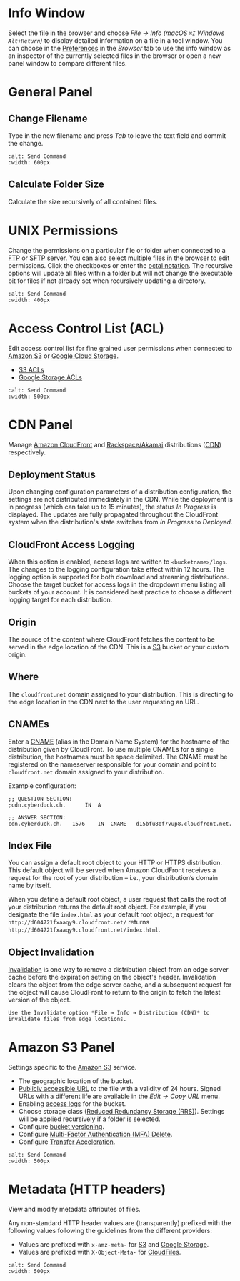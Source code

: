 Info Window
===

Select the file in the browser and choose *File → Info (macOS `⌘I` Windows `Alt+Return`)* to display detailed information on a file in a tool window. You can choose in the [Preferences](preferences.md) in the *Browser* tab to use the info window as an inspector of the currently selected files in the browser or open a new panel window to compare different files.

# General Panel

## Change Filename

Type in the new filename and press *Tab* to leave the text field and commit the change.

```{image} _images/General.png
:alt: Send Command
:width: 600px
```

## Calculate Folder Size

Calculate the size recursively of all contained files.

# UNIX Permissions

Change the permissions on a particular file or folder when connected to a [FTP](../protocols/ftp.md) or [SFTP](../protocols/sftp.md) server. You can also select multiple files in the browser to edit permissions. Click the checkboxes or enter the [octal notation](http://en.wikipedia.org/wiki/File_system_permissions#Symbolic_notation). The recursive options will update all files within a folder but will not change the executable bit for files if not already set when recursively updating a directory.

```{image} _images/UNIX_Permissions.png
:alt: Send Command
:width: 400px
```

# Access Control List (ACL)

Edit access control list for fine grained user permissions when connected to [Amazon S3](../protocols/s3/index.md) or [Google Cloud Storage](../protocols/google_cloud_storage.md).

- [S3 ACLs](../protocols/s3/index.md#access-control-acl)
- [Google Storage ACLs](../protocols/google_cloud_storage.md#acls)

```{image} _images/Access_Control_Lists.png
:alt: Send Command
:width: 500px
```

# CDN Panel

Manage [Amazon CloudFront](../cdn/cloudfront.md) and [Rackspace/Akamai](../cdn/akamai.md) distributions ([CDN](../cdn/index.md)) respectively.

## Deployment Status

Upon changing configuration parameters of a distribution configuration, the settings are not distributed immediately in the CDN. While the deployment is in progress (which can take up to 15 minutes), the status *In Progress* is displayed. The updates are fully propagated throughout the CloudFront system when the distribution's state switches from *In Progress* to *Deployed*.

## CloudFront Access Logging

When this option is enabled, access logs are written to `<bucketname>/logs`. The changes to the logging configuration take effect within 12 hours. The logging option is supported for both download and streaming distributions. Choose the target bucket for access logs in the dropdown menu listing all buckets of your account. It is considered best practice to choose a different logging target for each distribution.

## Origin

The source of the content where CloudFront fetches the content to be served in the edge location of the CDN. This is a [S3](../protocols/s3/index) bucket or your custom origin.

## Where
The `cloudfront.net` domain assigned to your distribution. This is directing to the edge location in the CDN next to the user requesting an URL.

## CNAMEs
Enter a [CNAME](http://en.wikipedia.org/wiki/CNAME_record) (alias in the Domain Name System) for the hostname of the distribution given by CloudFront. To use multiple CNAMEs for a single distribution, the hostnames must be space delimited. The CNAME must be registered on the nameserver responsible for your domain and point to `cloudfront.net` domain assigned to your distribution.

Example configuration:

	;; QUESTION SECTION:
	;cdn.cyberduck.ch.		IN	A
	
	;; ANSWER SECTION:
	cdn.cyberduck.ch.	1576	IN	CNAME	d15bfu8of7vup8.cloudfront.net.

## Index File
You can assign a default root object to your HTTP or HTTPS distribution. This default object will be served when Amazon CloudFront receives a request for the root of your distribution – i.e., your distribution’s domain name by itself.

When you define a default root object, a user request that calls the root of your distribution returns the default root object. For example, if you designate the file `index.html` as your default root object, a request for `http://d604721fxaaqy9.cloudfront.net/` returns `http://d604721fxaaqy9.cloudfront.net/index.html`.

## Object Invalidation
[Invalidation](http://aws.amazon.com/about-aws/whats-new/2010/08/31/cloudfront-adds-invalidation-feature/) is one way to remove a distribution object from an edge server cache before the expiration setting on the object's header. Invalidation clears the object from the edge server cache, and a subsequent request for the object will cause CloudFront to return to the origin to fetch the latest version of the object.

```{note}
Use the Invalidate option *File → Info → Distribution (CDN)* to invalidate files from edge locations.
```

# Amazon S3 Panel

Settings specific to the [Amazon S3](../protocols/s3/index.md) service.

- The geographic location of the bucket.
- [Publicly accessible URL](../protocols/s3/index.md#pre-signed-temporary-urls) to the file with a validity of 24 hours. Signed URLs with a different life are available in the *Edit → Copy URL* menu.
- Enabling [access logs](../protocols/s3/index.md#bucket-access-logging) for the bucket.
- Choose storage class ([Reduced Redundancy Storage (RRS)](../protocols/s3/index.md#storage-class)). Settings will be applied recursively if a folder is selected.
- Configure [bucket versioning](../protocols/s3/index.md#versions).
- Configure [Multi-Factor Authentication (MFA) Delete](../protocols/s3/index.md#multi-factor-authentication-mfa-delete).
- Configure [Transfer Acceleration](../protocols/s3/index.md#transfer-acceleration).

```{image} _images/Amazon_S3.png
:alt: Send Command
:width: 500px
```

# Metadata (HTTP headers)

View and modify metadata attributes of files.

Any non-standard HTTP header values are (transparently) prefixed with the following values following the guidelines from the different providers:

- Values are prefixed with `x-amz-meta-` for [S3](../protocols/s3/index.md) and [Google Storage](../protocols/google_cloud_storage.md).
- Values are prefixed with `X-Object-Meta-` for [CloudFiles](../protocols/openstack/cloudfiles.md).

```{image} _images/Metadata.png
:alt: Send Command
:width: 500px
```
